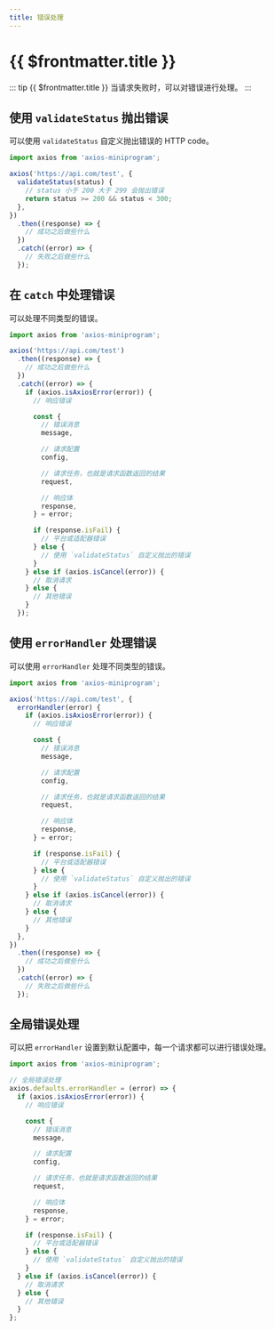 ```yaml
---
title: 错误处理
---
```


# {{ $frontmatter.title }}

::: tip {{ $frontmatter.title }}
当请求失败时，可以对错误进行处理。
:::

## 使用 `validateStatus` 抛出错误

可以使用 `validateStatus` 自定义抛出错误的 HTTP code。

```ts
import axios from 'axios-miniprogram';

axios('https://api.com/test', {
  validateStatus(status) {
    // status 小于 200 大于 299 会抛出错误
    return status >= 200 && status < 300;
  },
})
  .then((response) => {
    // 成功之后做些什么
  })
  .catch((error) => {
    // 失败之后做些什么
  });
```

## 在 `catch` 中处理错误

可以处理不同类型的错误。

```ts
import axios from 'axios-miniprogram';

axios('https://api.com/test')
  .then((response) => {
    // 成功之后做些什么
  })
  .catch((error) => {
    if (axios.isAxiosError(error)) {
      // 响应错误

      const {
        // 错误消息
        message,

        // 请求配置
        config,

        // 请求任务，也就是请求函数返回的结果
        request,

        // 响应体
        response,
      } = error;

      if (response.isFail) {
        // 平台或适配器错误
      } else {
        // 使用 `validateStatus` 自定义抛出的错误
      }
    } else if (axios.isCancel(error)) {
      // 取消请求
    } else {
      // 其他错误
    }
  });
```

## 使用 `errorHandler` 处理错误

可以使用 `errorHandler` 处理不同类型的错误。

```ts
import axios from 'axios-miniprogram';

axios('https://api.com/test', {
  errorHandler(error) {
    if (axios.isAxiosError(error)) {
      // 响应错误

      const {
        // 错误消息
        message,

        // 请求配置
        config,

        // 请求任务，也就是请求函数返回的结果
        request,

        // 响应体
        response,
      } = error;

      if (response.isFail) {
        // 平台或适配器错误
      } else {
        // 使用 `validateStatus` 自定义抛出的错误
      }
    } else if (axios.isCancel(error)) {
      // 取消请求
    } else {
      // 其他错误
    }
  },
})
  .then((response) => {
    // 成功之后做些什么
  })
  .catch((error) => {
    // 失败之后做些什么
  });
```

## 全局错误处理

可以把 `errorHandler` 设置到默认配置中，每一个请求都可以进行错误处理。

```ts
import axios from 'axios-miniprogram';

// 全局错误处理
axios.defaults.errorHandler = (error) => {
  if (axios.isAxiosError(error)) {
    // 响应错误

    const {
      // 错误消息
      message,

      // 请求配置
      config,

      // 请求任务，也就是请求函数返回的结果
      request,

      // 响应体
      response,
    } = error;

    if (response.isFail) {
      // 平台或适配器错误
    } else {
      // 使用 `validateStatus` 自定义抛出的错误
    }
  } else if (axios.isCancel(error)) {
    // 取消请求
  } else {
    // 其他错误
  }
};
```
